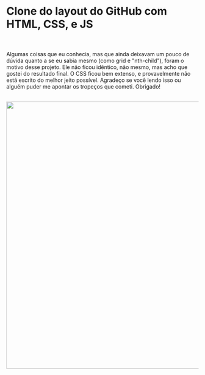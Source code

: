 # Clone do layout do GitHub com HTML, CSS, e JS
<br><br>
Algumas coisas que eu conhecia, mas que ainda deixavam um pouco de dúvida quanto a se eu sabia mesmo (como grid e "nth-child"), foram o motivo desse projeto. Ele não ficou idêntico, não mesmo, mas acho que gostei do resultado final. O CSS ficou bem extenso, e provavelmente não está escrito do melhor jeito possível. Agradeço se você lendo isso ou alguém puder me apontar os tropeços que cometi. Obrigado!
<br><br>
<div align="center"> <img src="https://user-images.githubusercontent.com/96782173/170043293-0712dd34-a896-434d-9437-a2b24da8392b.png" width="700px">
</div>
